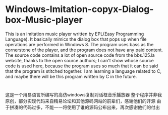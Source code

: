 # Windows-Imitation-copyx-Dialog-box-Music-player
This is an imitation music player written by EPL(Easy Programming Language).
It basically mimics the dialog box that pops up when file operations are performed in Windows 8.
The program uses bass as the cornerstone of the player, and the program does not have any paid content.
The source code contains a lot of open source code from the bbs.125.la website, thanks to the open source authors; I can't show whose source code is used here, because the program uses so much that it can be said that the program is stitched together.
I am learning a language related to C, and maybe there will be this program written by C in the future.
#
这是一个用易语言所编写的高仿windows复制对话框音乐播放器
整个程序并非我原创，部分实现代码来自精易论坛和其他源码网站的前辈们，感谢他们的开源
由于拼凑的代码过多，不能一一将使用了谁的源码公布出来，再次感谢他们的付出
